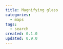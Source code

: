 ```yaml
---
title: Magnifying glass
categories:
  - maps
tags:
  - search
created: 0.1.0
updated: 0.9.0
---
```

